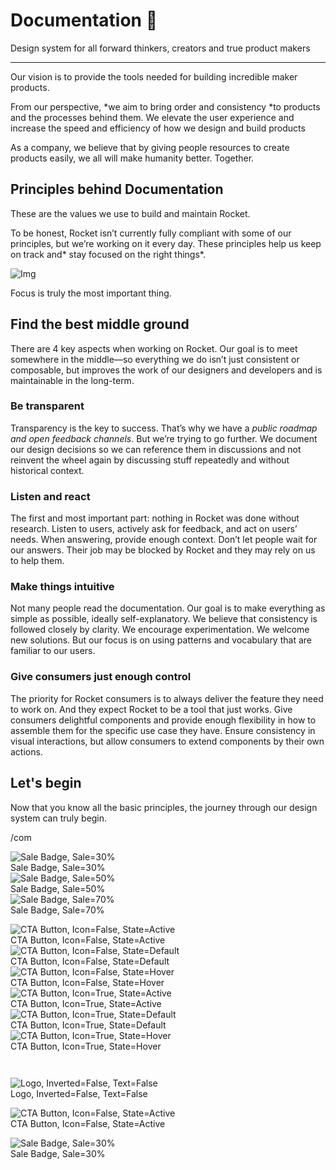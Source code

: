 
# Documentation 🚀

Design system for all forward thinkers, creators and true product makers

---

Our vision is to provide the tools needed for building incredible maker products.

From our perspective, *we aim to bring order and consistency *to products and the processes behind them. We elevate the user experience and increase the speed and efficiency of how we design and build products

As a company, we believe that by giving people resources to create products easily, we all will make humanity better. Together.

## Principles behind Documentation

These are the values we use to build and maintain Rocket.

To be honest, Rocket isn’t currently fully compliant with some of our principles, but we’re working on it every day. These principles help us keep on track and* stay focused on the right things*.

![Img](https://studio-assets.supernova.io/design-systems/14533/9289758a-6300-472a-bbc6-a57098081abf.jpeg)

Focus is truly the most important thing.

## Find the best middle ground

There are 4 key aspects when working on Rocket. Our goal is to meet somewhere in the middle—so everything we do isn’t just consistent or composable, but improves the work of our designers and developers and is maintainable in the long-term.

### Be transparent

Transparency is the key to success. That’s why we have a *public roadmap and open feedback channels*. But we’re trying to go further. We document our design decisions so we can reference them in discussions and not reinvent the wheel again by discussing stuff repeatedly and without historical context.

### Listen and react

The first and most important part: nothing in Rocket was done without research. Listen to users, actively ask for feedback, and act on users’ needs. When answering, provide enough context. Don’t let people wait for our answers. Their job may be blocked by Rocket and they may rely on us to help them.

### Make things intuitive

Not many people read the documentation. Our goal is to make everything as simple as possible, ideally self-explanatory. We believe that consistency is followed closely by clarity. We encourage experimentation. We welcome new solutions. But our focus is on using patterns and vocabulary that are familiar to our users.

### Give consumers just enough control

The priority for Rocket consumers is to always deliver the feature they need to work on. And they expect Rocket to be a tool that just works. Give consumers delightful components and provide enough flexibility in how to assemble them for the specific use case they have. Ensure consistency in visual interactions, but allow consumers to extend components by their own actions.

## Let's begin

Now that you know all the basic principles, the journey through our design system can truly begin.

/com

  
![Sale Badge, Sale=30%](https://studio-assets.supernova.io/design-systems/14533/17632966-8565-45ac-a023-bd6a5f5775ab.png)  
Sale Badge, Sale=30%  
![Sale Badge, Sale=50%](https://studio-assets.supernova.io/design-systems/14533/488bcf13-8b5f-4065-9fcb-fc3a0c2eef18.png)  
Sale Badge, Sale=50%  
![Sale Badge, Sale=70%](https://studio-assets.supernova.io/design-systems/14533/1f4dec12-cf14-40af-9b0d-f932f8655e00.png)  
Sale Badge, Sale=70%  


  
![CTA Button, Icon=False, State=Active](https://studio-assets.supernova.io/design-systems/14533/3262de13-f2d4-4178-a5eb-d59611c73c94.png)  
CTA Button, Icon=False, State=Active  
![CTA Button, Icon=False, State=Default](https://studio-assets.supernova.io/design-systems/14533/a9935427-35b3-48bc-b880-e6614c8574ac.png)  
CTA Button, Icon=False, State=Default  
![CTA Button, Icon=False, State=Hover](https://studio-assets.supernova.io/design-systems/14533/1393ee03-1eca-40a6-bef4-a8ec4b394acf.png)  
CTA Button, Icon=False, State=Hover  
![CTA Button, Icon=True, State=Active](https://studio-assets.supernova.io/design-systems/14533/83018f6a-cf46-4798-a8d9-426d1975e917.png)  
CTA Button, Icon=True, State=Active  
![CTA Button, Icon=True, State=Default](https://studio-assets.supernova.io/design-systems/14533/2b87590b-1620-4205-a395-bd32b581522e.png)  
CTA Button, Icon=True, State=Default  
![CTA Button, Icon=True, State=Hover](https://studio-assets.supernova.io/design-systems/14533/5518c1bd-a98e-4fe7-a94f-2c9268e93f94.png)  
CTA Button, Icon=True, State=Hover  


```javascript  
  
```

  
![Logo, Inverted=False, Text=False](https://studio-assets.supernova.io/design-systems/14533/cddef9f1-9850-4264-b0f0-531371d95b4f.png)  
Logo, Inverted=False, Text=False  


  
  


  
![CTA Button, Icon=False, State=Active](https://studio-assets.supernova.io/design-systems/14533/3262de13-f2d4-4178-a5eb-d59611c73c94.png)  
CTA Button, Icon=False, State=Active  


  
![Sale Badge, Sale=30%](https://studio-assets.supernova.io/design-systems/14533/17632966-8565-45ac-a023-bd6a5f5775ab.png)  
Sale Badge, Sale=30%  
